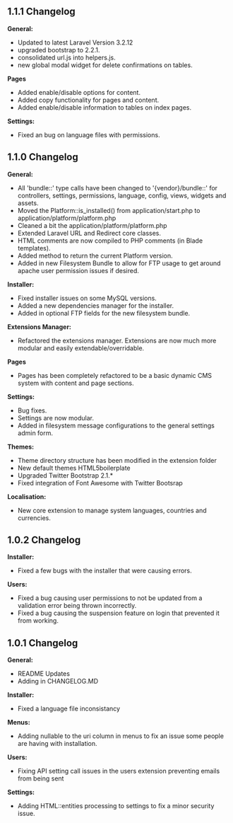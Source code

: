 1.1.1 Changelog
----------

**General:**

  * Updated to latest Laravel Version 3.2.12
  * upgraded bootstrap to 2.2.1.
  * consolidated url.js into helpers.js.
  * new global modal widget for delete confirmations on tables.

**Pages**

  * Added enable/disable options for content.
  * Added copy functionality for pages and content.
  * Added enable/disable information to tables on index pages.

**Settings:**

  * Fixed an bug on language files with permissions.

1.1.0 Changelog
----------

**General:**

  * All 'bundle::' type calls have been changed to '{vendor}/bundle::' for controllers, settings, permissions, language, config, views, widgets and assets.
  * Moved the Platform::is_installed() from application/start.php to application/platform/platform.php
  * Cleaned a bit the application/platform/platform.php
  * Extended Laravel URL and Redirect core classes.
  * HTML comments are now compiled to PHP comments (in Blade templates).
  * Added method to return the current Platform version.
  * Added in new Filesystem Bundle to allow for FTP usage to get around apache user permission issues if desired.

**Installer:**

  * Fixed installer issues on some MySQL versions.
  * Added a new dependencies manager for the installer.
  * Added in optional FTP fields for the new filesystem bundle.

**Extensions Manager:**

  * Refactored the extensions manager. Extensions are now much more modular and easily extendable/overridable.

**Pages**

  * Pages has been completely refactored to be a basic dynamic CMS system with content and page sections.

**Settings:**

  * Bug fixes.
  * Settings are now modular.
  * Added in filesystem message configurations to the general settings admin form.

**Themes:**

  * Theme directory structure has been modified in the extension folder
  * New default themes HTML5boilerplate
  * Upgraded Twitter Bootstrap 2.1.*
  * Fixed integration of Font Awesome with Twitter Bootsrap


**Localisation:**

  * New core extension to manage system languages, countries and currencies.

1.0.2 Changelog
----------

**Installer:**

  * Fixed a few bugs with the installer that were causing errors.

**Users:**

  * Fixed a bug causing user permissions to not be updated from a validation error being thrown incorrectly.
  * Fixed a bug causing the suspension feature on login that prevented it from working.

1.0.1 Changelog
----------

**General:**

  * README Updates
  * Adding in CHANGELOG.MD

**Installer:**

  * Fixed a language file inconsistancy

**Menus:**

  * Adding nullable to the uri column in menus to fix an issue some people are having with installation.

**Users:**

  * Fixing API setting call issues in the users extension preventing emails from being sent

**Settings:**

  * Adding HTML::entities processing to settings to fix a minor security issue.